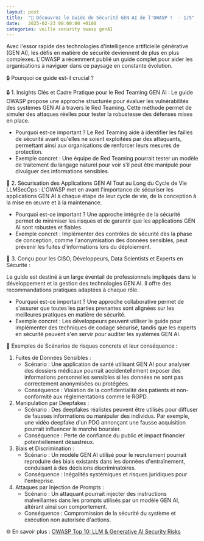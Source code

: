 ```yaml
---
layout: post
title:  "🚀 Découvrez le Guide de Sécurité GEN AI de l'OWASP !  - 1/5"
date:   2025-02-23 00:00:00 +0100
categories: veille security owasp genAI
---
```



Avec l'essor rapide des technologies d'intelligence artificielle générative (GEN AI), les défis en matière de sécurité deviennent de plus en plus complexes. L'OWASP a récemment publié un guide complet pour aider les organisations à naviguer dans ce paysage en constante évolution.

🔒 Pourquoi ce guide est-il crucial ?

🔒 1. Insights Clés et Cadre Pratique pour le Red Teaming GEN AI :
Le guide OWASP propose une approche structurée pour évaluer les vulnérabilités des systèmes GEN AI à travers le Red Teaming. Cette méthode permet de simuler des attaques réelles pour tester la robustesse des défenses mises en place.

- Pourquoi est-ce important ? Le Red Teaming aide à identifier les failles de sécurité avant qu'elles ne soient exploitées par des attaquants, permettant ainsi aux organisations de renforcer leurs mesures de protection.
- Exemple concret : Une équipe de Red Teaming pourrait tester un modèle de traitement du langage naturel pour voir s'il peut être manipulé pour divulguer des informations sensibles.



🔄 2. Sécurisation des Applications GEN AI Tout au Long du Cycle de Vie LLMSecOps :
L'OWASP met en avant l'importance de sécuriser les applications GEN AI à chaque étape de leur cycle de vie, de la conception à la mise en œuvre et à la maintenance.
- Pourquoi est-ce important ? Une approche intégrée de la sécurité permet de minimiser les risques et de garantir que les applications GEN AI sont robustes et fiables.
- Exemple concret : Implémenter des contrôles de sécurité dès la phase de conception, comme l'anonymisation des données sensibles, peut prévenir les fuites d'informations lors du déploiement.

👥 3. Conçu pour les  CISO, Développeurs, Data Scientists et Experts en Sécurité :

Le guide est destiné à un large éventail de professionnels impliqués dans le développement et la gestion des technologies GEN AI. Il offre des recommandations pratiques adaptées à chaque rôle.

- Pourquoi est-ce important ? Une approche collaborative permet de s'assurer que toutes les parties prenantes sont alignées sur les meilleures pratiques en matière de sécurité.
- Exemple concret : Les développeurs peuvent utiliser le guide pour implémenter des techniques de codage sécurisé, tandis que les experts en sécurité peuvent s'en servir pour auditer les systèmes GEN AI. 


🚨 Exemples de Scénarios de risques concrets et leur conséquence :

1. Fuites de Données Sensibles :
	- Scénario : Une application de santé utilisant GEN AI pour analyser des dossiers médicaux pourrait accidentellement exposer des informations personnelles sensibles si les données ne sont pas correctement anonymisées ou protégées.
	- Conséquence : Violation de la confidentialité des patients et non-conformité aux réglementations comme le RGPD.
2. Manipulation par Deepfakes :
	- Scénario : Des deepfakes réalistes peuvent être utilisés pour diffuser de fausses informations ou manipuler des individus. Par exemple, une vidéo deepfake d'un PDG annonçant une fausse acquisition pourrait influencer le marché boursier.
	- Conséquence : Perte de confiance du public et impact financier potentiellement désastreux.
3. Biais et Discrimination :
	- Scénario : Un modèle GEN AI utilisé pour le recrutement pourrait reproduire des biais existants dans les données d'entraînement, conduisant à des décisions discriminatoires.
	- Conséquence : Inégalités systémiques et risques juridiques pour l'entreprise.
4. Attaques par Injection de Prompts :
	- Scénario : Un attaquant pourrait injecter des instructions malveillantes dans les prompts utilisés par un modèle GEN AI, altérant ainsi son comportement.
	- Conséquence : Compromission de la sécurité du système et exécution non autorisée d'actions.

🌐 En savoir plus : [OWASP Top 10: LLM & Generative AI Security Risks](https://genaisecurityproject.com/llm-top-10/)

